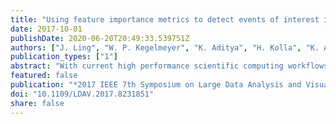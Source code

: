 ```yaml
---
title: "Using feature importance metrics to detect events of interest in scientific computing applications"
date: 2017-10-01
publishDate: 2020-06-20T20:49:33.539751Z
authors: ["J. Ling", "W. P. Kegelmeyer", "K. Aditya", "H. Kolla", "K. A. Reed", "T. M. Shead", "W. L. Davis"]
publication_types: ["1"]
abstract: "With current high performance scientific computing workflows, data are typically recorded at regular intervals spaced several hundred time steps apart. Data are not saved at every time step to prevent excessive memory usage and because data I/O is often a bottleneck in the workflow. However, in many dynamical systems, events of interest occur locally in space and time. In these cases, a global data save across all processors at regular intervals is both inefficient and ineffective: it will result in data being saved over regions where nothing of interest is occurring, and it will miss an event of interest that occurs at time steps between data saves. What is needed is a method of automatically detecting an event of interest as it occurs so that a data save can be triggered on the relevant processors. We propose a method of detecting such events of interest using feature importance metrics. This method requires very little communication between processors, thereby lending itself to implementation in a high performance computing setting."
featured: false
publication: "*2017 IEEE 7th Symposium on Large Data Analysis and Visualization (LDAV)*"
doi: "10.1109/LDAV.2017.8231851"
share: false
---
```


